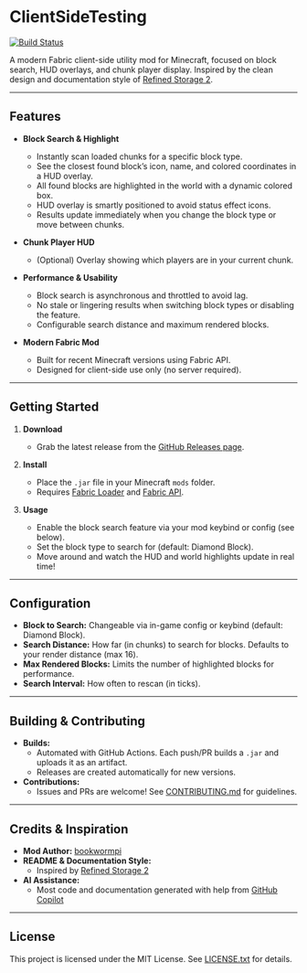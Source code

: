 # ClientSideTesting

[![Build Status](https://github.com/bookwormpi/ClientSideTesting/actions/workflows/build.yml/badge.svg?branch=main)](https://github.com/bookwormpi/ClientSideTesting/actions/workflows/build.yml)

A modern Fabric client-side utility mod for Minecraft, focused on block search, HUD overlays, and chunk player display. Inspired by the clean design and documentation style of [Refined Storage 2](https://github.com/refinedmods/refinedstorage2).

---

## Features

- **Block Search & Highlight**
  - Instantly scan loaded chunks for a specific block type.
  - See the closest found block’s icon, name, and colored coordinates in a HUD overlay.
  - All found blocks are highlighted in the world with a dynamic colored box.
  - HUD overlay is smartly positioned to avoid status effect icons.
  - Results update immediately when you change the block type or move between chunks.

- **Chunk Player HUD**
  - (Optional) Overlay showing which players are in your current chunk.

- **Performance & Usability**
  - Block search is asynchronous and throttled to avoid lag.
  - No stale or lingering results when switching block types or disabling the feature.
  - Configurable search distance and maximum rendered blocks.

- **Modern Fabric Mod**
  - Built for recent Minecraft versions using Fabric API.
  - Designed for client-side use only (no server required).

---

## Getting Started

1. **Download**
   - Grab the latest release from the [GitHub Releases page](../../releases).

2. **Install**
   - Place the `.jar` file in your Minecraft `mods` folder.
   - Requires [Fabric Loader](https://fabricmc.net/use/) and [Fabric API](https://modrinth.com/mod/fabric-api).

3. **Usage**
   - Enable the block search feature via your mod keybind or config (see below).
   - Set the block type to search for (default: Diamond Block).
   - Move around and watch the HUD and world highlights update in real time!

---

## Configuration

- **Block to Search:** Changeable via in-game config or keybind (default: Diamond Block).
- **Search Distance:** How far (in chunks) to search for blocks. Defaults to your render distance (max 16).
- **Max Rendered Blocks:** Limits the number of highlighted blocks for performance.
- **Search Interval:** How often to rescan (in ticks).

---

## Building & Contributing

- **Builds:**
  - Automated with GitHub Actions. Each push/PR builds a `.jar` and uploads it as an artifact.
  - Releases are created automatically for new versions.
- **Contributions:**
  - Issues and PRs are welcome! See [CONTRIBUTING.md](CONTRIBUTING.md) for guidelines.

---

## Credits & Inspiration

- **Mod Author:** [bookwormpi](https://github.com/bookwormpi)
- **README & Documentation Style:**
  - Inspired by [Refined Storage 2](https://github.com/refinedmods/refinedstorage2)
- **AI Assistance:**
  - Most code and documentation generated with help from [GitHub Copilot](https://github.com/features/copilot)

---

## License

This project is licensed under the MIT License. See [LICENSE.txt](LICENSE.txt) for details.
